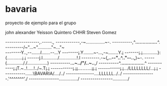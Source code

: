 # bavaria
proyecto de ejemplo para el grupo

john alexander
Yeisson Quintero
CHHR
Steven Gomez

-----------------_,.-----.,_
------------,-~...............~-.
----------,^___...............___^.
---------/~"...~"..........."~..."~\
--------Y..,--._......I......_.--...Y
--------¡.Y........~-...,-~........Y.¡
-------¡.¡............}:{............¡.¡
------j.l............/..\............!.l
---------.-~(__,..--"..^.."--..,__)~-.
-----(............././..\.\.............)
----------\.____..~..\/"\/..~..____,/
----------^.____...............____.^
-----------¡.¡T.~\..!.....!../~.T¡.¡
-----------¡.¡¡..._._._._._._...¡¡.¡
-----------¡.¡...\/LLLLLLLL\/...¡.¡
-----------\..\....\BAVARIA/..../../
--------------\..\..LLLLLL../../
----------------\.'^^^^^^^'./
---------------\.............../
----------------\............/


